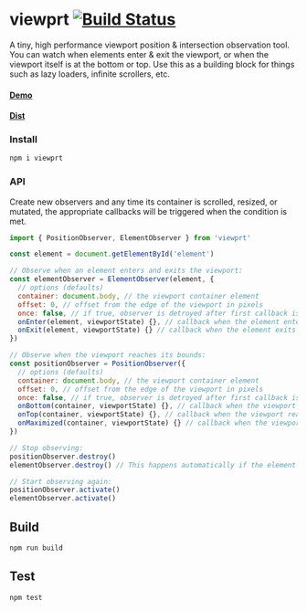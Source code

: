 # viewprt [![Build Status](https://travis-ci.org/gpoitch/viewprt.svg)](https://travis-ci.org/gpoitch/viewprt)

A tiny, high performance viewport position & intersection observation tool. You can watch when elements enter & exit the viewport, or when the viewport itself is at the bottom or top. Use this as a building block for things such as lazy loaders, infinite scrollers, etc.

#### [Demo](https://rawgit.com/gpoitch/viewprt/master/demos/index.html)

#### [Dist](https://unpkg.com/viewprt/dist/)

### Install

```bash
npm i viewprt
```

### API

Create new observers and any time its container is scrolled, resized, or mutated, the appropriate callbacks will be triggered when the condition is met.

```js
import { PositionObserver, ElementObserver } from 'viewprt'

const element = document.getElementById('element')

// Observe when an element enters and exits the viewport:
const elementObserver = ElementObserver(element, {
  // options (defaults)
  container: document.body, // the viewport container element
  offset: 0, // offset from the edge of the viewport in pixels
  once: false, // if true, observer is detroyed after first callback is triggered
  onEnter(element, viewportState) {}, // callback when the element enters the viewport
  onExit(element, viewportState) {} // callback when the element exits the viewport
})

// Observe when the viewport reaches its bounds:
const positionObserver = PositionObserver({
  // options (defaults)
  container: document.body, // the viewport container element
  offset: 0, // offset from the edge of the viewport in pixels
  once: false, // if true, observer is detroyed after first callback is triggered
  onBottom(container, viewportState) {}, // callback when the viewport reaches the bottom
  onTop(container, viewportState) {}, // callback when the viewport reaches the top
  onMaximized(container, viewportState) {} // callback when the viewport and container are the same size
})

// Stop observing:
positionObserver.destroy()
elementObserver.destroy() // This happens automatically if the element is removed from DOM

// Start observing again:
positionObserver.activate()
elementObserver.activate()
```

## Build

```bash
npm run build
```

## Test

```bash
npm test
```
